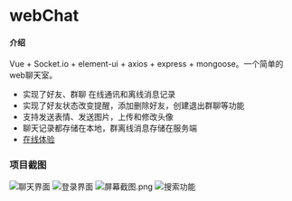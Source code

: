 # webChat

#### 介绍
Vue + Socket.io + element-ui + axios + express + mongoose。一个简单的web聊天室。
- 实现了好友、群聊 在线通讯和离线消息记录
- 实现了好友状态改变提醒，添加删除好友，创建退出群聊等功能
- 支持发送表情、发送图片，上传和修改头像
- 聊天记录都存储在本地，群离线消息存储在服务端
- [在线体验](http://ooooo.plus:8080)


### 项目截图

![聊天界面](https://images.gitee.com/uploads/images/2020/1112/151351_1cf1f993_8069051.png "屏幕截图.png")
![登录界面](https://images.gitee.com/uploads/images/2020/1112/151433_3b99c04d_8069051.png "屏幕截图.png")
![](https://images.gitee.com/uploads/images/2020/1112/151607_d2db932f_8069051.png "屏幕截图.png")
![搜索功能](https://images.gitee.com/uploads/images/2020/1114/115752_7adfaf4e_8069051.png "屏幕截图.png")